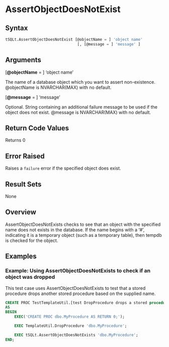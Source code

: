 # AssertObjectDoesNotExist

## Syntax

``` sql
tSQLt.AssertObjectDoesNotExist [@objectName = ] 'object name'
                                [, [@message = ] 'message' ]
```

## Arguments

[**@objectName** = ] ‘object name’

The name of a database object which you want to assert non-existence. @objectName is NVARCHAR(MAX) with no default.

[**@message** = ] ‘message’

Optional. String containing an additional failure message to be used if the object does not exist. @message is NVARCHAR(MAX) with no default.

## Return Code Values
Returns 0

## Error Raised
Raises a `failure` error if the specified object does exist.

## Result Sets
None

## Overview

AssertObjectDoesNotExists checks to see that an object with the specified name does not exists in the database. If the name begins with a ‘#’, indicating it is a temporary object (such as a temporary table), then tempdb is checked for the object.

## Examples

### Example: Using AssertObjectDoesNotExists to check if an object was dropped

This test case uses AssertObjectDoesNotExists to test that a stored procedure drops another stored procedure based on the supplied name.

``` sql
CREATE PROC TestTemplateUtil.[test DropProcedure drops a stored procedure]
AS
BEGIN
    EXEC('CREATE PROC dbo.MyProcedure AS RETURN 0;');

    EXEC TemplateUtil.DropProcedure 'dbo.MyProcedure';

    EXEC tSQLt.AssertObjectDoesNotExists 'dbo.MyProcedure';
END;
```
